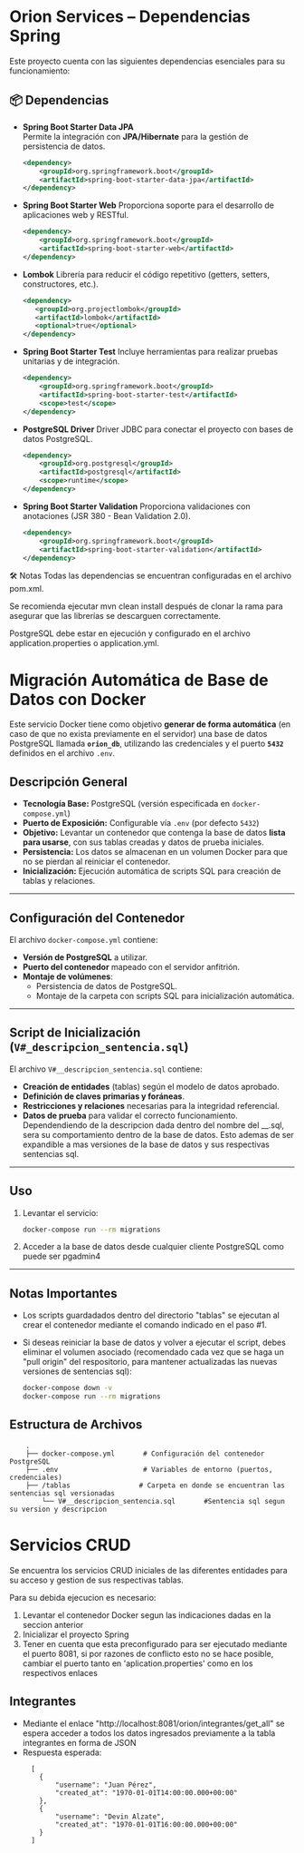 
# Orion Services – Dependencias Spring

Este proyecto cuenta con las siguientes dependencias esenciales para su funcionamiento:

## 📦 Dependencias

- **Spring Boot Starter Data JPA**  
  Permite la integración con **JPA/Hibernate** para la gestión de persistencia de datos.
  ```xml
  <dependency>
      <groupId>org.springframework.boot</groupId>
      <artifactId>spring-boot-starter-data-jpa</artifactId>
  </dependency>
- **Spring Boot Starter Web**
Proporciona soporte para el desarrollo de aplicaciones web y RESTful.

  ```xml
  <dependency>
      <groupId>org.springframework.boot</groupId>
      <artifactId>spring-boot-starter-web</artifactId>
  </dependency>

- **Lombok**
Librería para reducir el código repetitivo (getters, setters, constructores, etc.).

   ```xml
  <dependency>
      <groupId>org.projectlombok</groupId>
      <artifactId>lombok</artifactId>
      <optional>true</optional>
  </dependency>
- **Spring Boot Starter Test**
Incluye herramientas para realizar pruebas unitarias y de integración.

  ```xml
  <dependency>
      <groupId>org.springframework.boot</groupId>
      <artifactId>spring-boot-starter-test</artifactId>
      <scope>test</scope>
  </dependency>
- **PostgreSQL Driver**
Driver JDBC para conectar el proyecto con bases de datos PostgreSQL.

    ```xml
    <dependency>
        <groupId>org.postgresql</groupId>
        <artifactId>postgresql</artifactId>
        <scope>runtime</scope>
    </dependency>
- **Spring Boot Starter Validation**
Proporciona validaciones con anotaciones (JSR 380 - Bean Validation 2.0).

    ````xml
    <dependency>
        <groupId>org.springframework.boot</groupId>
        <artifactId>spring-boot-starter-validation</artifactId>
    </dependency>
🛠️ Notas
Todas las dependencias se encuentran configuradas en el archivo pom.xml.

Se recomienda ejecutar mvn clean install después de clonar la rama para asegurar que las librerías se descarguen correctamente.

PostgreSQL debe estar en ejecución y configurado en el archivo application.properties o application.yml.

#  Migración Automática de Base de Datos con Docker

Este servicio Docker tiene como objetivo **generar de forma automática** (en caso de que no exista previamente en el servidor) una base de datos PostgreSQL llamada **`orion_db`**, utilizando las credenciales y el puerto **`5432`** definidos en el archivo `.env`.

##  Descripción General

- **Tecnología Base:** PostgreSQL (versión especificada en `docker-compose.yml`)
- **Puerto de Exposición:** Configurable vía `.env` (por defecto `5432`)
- **Objetivo:** Levantar un contenedor que contenga la base de datos **lista para usarse**, con sus tablas creadas y datos de prueba iniciales.
- **Persistencia:** Los datos se almacenan en un volumen Docker para que no se pierdan al reiniciar el contenedor.
- **Inicialización:** Ejecución automática de scripts SQL para creación de tablas y relaciones.

---

##  Configuración del Contenedor

El archivo `docker-compose.yml` contiene:

- **Versión de PostgreSQL** a utilizar.
- **Puerto del contenedor** mapeado con el servidor anfitrión.
- **Montaje de volúmenes**:
  - Persistencia de datos de PostgreSQL.
  - Montaje de la carpeta con scripts SQL para inicialización automática.

---

##  Script de Inicialización (`V#_descripcion_sentencia.sql`)

El archivo `V#__descripcion_sentencia.sql` contiene:

- **Creación de entidades** (tablas) según el modelo de datos aprobado.
- **Definición de claves primarias y foráneas**.
- **Restricciones y relaciones** necesarias para la integridad referencial.
- **Datos de prueba** para validar el correcto funcionamiento.
  Dependendiendo de la descripcion dada dentro del nombre del __.sql, sera su comportamiento dentro de la base de datos. Esto ademas de ser expandible a mas versiones de la base de datos y sus respectivas sentencias sql. 

---

##  Uso

1. Levantar el servicio:

    ```bash
    docker-compose run --rm migrations
    ```

2. Acceder a la base de datos desde cualquier cliente PostgreSQL como puede ser pgadmin4

---

##  Notas Importantes

- Los scripts guardadados dentro del directorio "tablas" se ejecutan al crear el contenedor mediante el comando indicado en el paso #1.
- Si deseas reiniciar la base de datos y volver a ejecutar el script, debes eliminar el volumen asociado (recomendado cada vez que se haga un "pull origin" del respositorio, para mantener actualizadas las nuevas versiones de sentencias sql):

    ```bash
    docker-compose down -v
    docker-compose run --rm migrations
    ```


##  Estructura de Archivos

  ```plaintext
      .
      ├── docker-compose.yml       # Configuración del contenedor PostgreSQL
      ├── .env                     # Variables de entorno (puertos, credenciales)
      ├── /tablas                 # Carpeta en donde se encuentran las sentencias sql versionadas
          └── V#__descripcion_sentencia.sql       #Sentencia sql segun su version y descripcion
  ```
#  Servicios CRUD

Se encuentra los servicios CRUD iniciales de las diferentes entidades para su acceso y gestion de sus respectivas tablas.

Para su debida ejecucion es necesario:
  1. Levantar el contenedor Docker segun las indicaciones dadas en la seccion anterior
  2. Inicializar el proyecto Spring
  3. Tener en cuenta que esta preconfigurado para ser ejecutado mediante el puerto 8081, si por razones de conflicto esto no se hace posible, cambiar el puerto tanto en 'aplication.properties' como en los respectivos enlaces

##  Integrantes
- Mediante el enlace "http://localhost:8081/orion/integrantes/get_all" se espera acceder a todos los datos ingresados previamente a la tabla integrantes en forma de JSON
- Respuesta esperada:
  ```Respuesta esperada con los datos iniciales de prueba
    [
      {
          "username": "Juan Pérez",
          "created_at": "1970-01-01T14:00:00.000+00:00"
      },
      {
          "username": "Devin Alzate",
          "created_at": "1970-01-01T16:00:00.000+00:00"
      }
    ]
  ```
